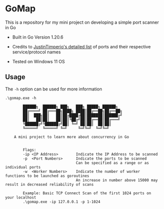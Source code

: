 # GoMap

This is a repository for my mini project on developing a simple port scanner in Go

- Built in Go Version 1.20.6

- Credits to [JustinTimperio's detailed list](https://github.com/JustinTimperio/gomap/blob/master/gomap_ports.go) of ports and their respective service/protocol names

- Tested on Windows 11 OS

## Usage

The `-h` option can be used for more information
```
.\gomap.exe -h

        ██████╗  ██████╗ ███╗   ███╗ █████╗ ██████╗ 
        ██╔════╝ ██╔═══██╗████╗ ████║██╔══██╗██╔══██╗
        ██║  ███╗██║   ██║██╔████╔██║███████║██████╔╝
        ██║   ██║██║   ██║██║╚██╔╝██║██╔══██║██╔═══╝ 
        ╚██████╔╝╚██████╔╝██║ ╚═╝ ██║██║  ██║██║     
        ╚═════╝  ╚═════╝ ╚═╝     ╚═╝╚═╝  ╚═╝╚═╝     

    A mini project to learn more about concurrency in Go


        Flags:
        -ip <IP Address>        Indicate the IP Address to be scanned
        -p  <Port Numbers>      Indicate the ports to be scanned
                                Can be specified as a range or as individual ports
        -w  <Worker Numbers>    Indicate the number of worker functions to be launched as goroutines
                                An increase in number above 15000 may result in decreased reliability of scans   

        Example: Basic TCP Connect Scan of the first 1024 ports on your localhost
        .\gomap.exe -ip 127.0.0.1 -p 1-1024
```